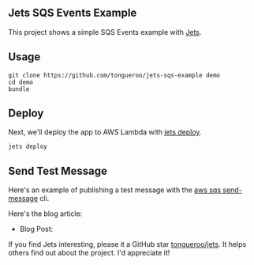 ## Jets SQS Events Example

This project shows a simple SQS Events example with [Jets](http://rubyonjets.com/).

## Usage

    git clone https://github.com/tongueroo/jets-sqs-example demo
    cd demo
    bundle

## Deploy

Next, we'll deploy the app to AWS Lambda with [jets deploy](http://rubyonjets.com/reference/jets-deploy/).

    jets deploy

## Send Test Message

Here's an example of publishing a test message with the [aws sqs send-message](https://docs.aws.amazon.com/cli/latest/reference/sqs/send-message.html) cli.

Here's the blog article:

* Blog Post: []()

If you find Jets interesting, please it a GitHub star [tongueroo/jets](https://github.com/tongueroo/jets). It helps others find out about the project.  I'd appreciate it!
